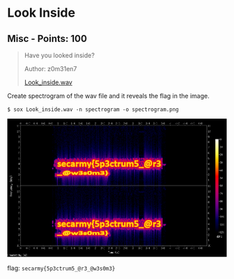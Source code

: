 # Look Inside

## Misc - Points: 100

> Have you looked inside?
>
> 
>
> Author: z0m31en7
>
> [Look_inside.wav](Look_inside.wav)
>

Create spectrogram of the wav file and it reveals the flag in the image.

	$ sox Look_inside.wav -n spectrogram -o spectrogram.png

![](spectrogram.png)

flag: `secarmy{5p3ctrum5_@r3_@w3s0m3}`